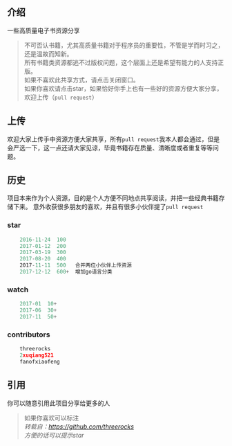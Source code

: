 ## 介绍
一些高质量电子书资源分享

> 不可否认书籍，尤其高质量书籍对于程序员的重要性，不管是学而时习之，还是温故而知新。   
> 所有书籍类资源都逃不过版权问题，这个层面上还是希望有能力的人支持正版。   
> 如果不喜欢此共享方式，请点击关闭窗口。   
> 如果你喜欢请点击star，如果恰好你手上也有一些好的资源方便大家分享，欢迎上传（`pull request`）

## 上传
欢迎大家上传手中资源方便大家共享，所有`pull request`我本人都会通过，但是会严选一下，这一点还请大家见谅，毕竟书籍存在质量、清晰度或者重复等等问题。

## 历史
项目本来作为个人资源，目的是个人方便不同地点共享阅读，并把一些经典书籍存储下来。
意外收获很多朋友的喜欢，并且有很多小伙伴提了`pull request`

### star

```js
    2016-11-24  100 
    2017-01-12  200
    2017-03-19  300
    2017-08-20  400
    2017-11-11  500   合并两位小伙伴上传资源
    2017-12-12  600+  增加go语言分类
```
### watch

```js
    2017-01  10+ 
    2017-06  30+
    2017-11  50+
```
### contributors

```js
    threerocks
    2xuqiang521
    fanofxiaofeng
```
## 引用
你可以随意引用此项目分享给更多的人
> 如果你喜欢可以标注   
> *转载自：https://github.com/threerocks*   
> *方便的话可以提示star*

